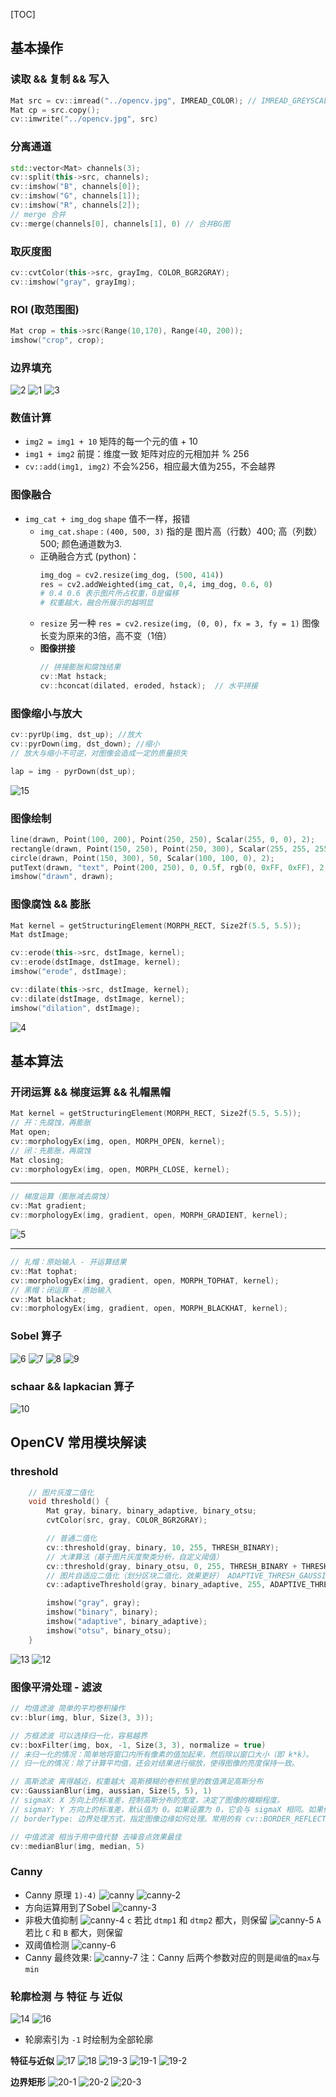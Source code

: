 [TOC]
## 基本操作
### 读取 && 复制 && 写入
```c++
Mat src = cv::imread("../opencv.jpg", IMREAD_COLOR); // IMREAD_GREYSCALE
Mat cp = src.copy();
cv::imwrite("../opencv.jpg", src)
```

### 分离通道
```c++
std::vector<Mat> channels(3);
cv::split(this->src, channels);
cv::imshow("B", channels[0]);
cv::imshow("G", channels[1]);
cv::imshow("R", channels[2]);
// merge 合并
cv::merge(channels[0], channels[1], 0) // 合并BG图
```

### 取灰度图
```c++
cv::cvtColor(this->src, grayImg, COLOR_BGR2GRAY);
cv::imshow("gray", grayImg);
```

### ROI (取范围图)  
```c++
Mat crop = this->src(Range(10,170), Range(40, 200));
imshow("crop", crop);
```

### 边界填充
![2](screenshot/2.png)
![1](screenshot/1.png)
![3](screenshot/2.png)

### 数值计算
- `img2 = img1 + 10`
  矩阵的每一个元的值 + 10
- `img1 + img2` 前提：维度一致
  矩阵对应的元相加并 % 256
- `cv::add(img1, img2)`
  不会%256，相应最大值为255，不会越界

### 图像融合
- `img_cat + img_dog`
  `shape` 值不一样，报错
  - `img_cat.shape` : `(400, 500, 3)`
    指的是 图片高（行数）400; 高（列数）500; 颜色通道数为3.
  - 正确融合方式 (python)：
    ```python
    img_dog = cv2.resize(img_dog, (500, 414))
    res = cv2.addWeighted(img_cat, 0,4, img_dog, 0.6, 0)
    # 0.4 0.6 表示图片所占权重，0是偏移
    # 权重越大，融合所展示的越明显
    ```
  - `resize` 另一种
    `res = cv2.resize(img, (0, 0), fx = 3, fy = 1)`
    图像长变为原来的3倍，高不变（1倍）
  - **图像拼接**
    ```c++
    // 拼接膨胀和腐蚀结果
    cv::Mat hstack;
    cv::hconcat(dilated, eroded, hstack);  // 水平拼接
    ```
### 图像缩小与放大
```c++
cv::pyrUp(img, dst_up); //放大
cv::pyrDown(img, dst_down); //缩小
// 放大与缩小不可逆，对图像会造成一定的质量损失

lap = img - pyrDown(dst_up);
```
![15](screenshot/15.png)



### 图像绘制
```c++
line(drawn, Point(100, 200), Point(250, 250), Scalar(255, 0, 0), 2);
rectangle(drawn, Point(150, 250), Point(250, 300), Scalar(255, 255, 255), 2);
circle(drawn, Point(150, 300), 50, Scalar(100, 100, 0), 2);
putText(drawn, "text", Point(200, 250), 0, 0.5f, rgb(0, 0xFF, 0xFF), 2, cv::LINE_8);
imshow("drawn", drawn);
```

### 图像腐蚀 && 膨胀
```c++
Mat kernel = getStructuringElement(MORPH_RECT, Size2f(5.5, 5.5));
Mat dstImage;

cv::erode(this->src, dstImage, kernel);
cv::erode(dstImage, dstImage, kernel);
imshow("erode", dstImage);

cv::dilate(this->src, dstImage, kernel);
cv::dilate(dstImage, dstImage, kernel);
imshow("dilation", dstImage);
```
![4](screenshot/4.png)

## 基本算法
### 开闭运算 && 梯度运算 && 礼帽黑帽

```c++
Mat kernel = getStructuringElement(MORPH_RECT, Size2f(5.5, 5.5));
// 开：先腐蚀，再膨胀
Mat open;
cv::morphologyEx(img, open, MORPH_OPEN, kernel);
// 闭：先膨胀，再腐蚀
Mat closing;
cv::morphologyEx(img, open, MORPH_CLOSE, kernel);
```
--- 
```c++
// 梯度运算（膨胀减去腐蚀）
cv::Mat gradient;
cv::morphologyEx(img, gradient, open, MORPH_GRADIENT, kernel);
```
![5](screenshot/5.png)

---
```c++
// 礼帽：原始输入 - 开运算结果
cv::Mat tophat;
cv::morphologyEx(img, gradient, open, MORPH_TOPHAT, kernel);
// 黑帽：闭运算 - 原始输入
cv::Mat blackhat;
cv::morphologyEx(img, gradient, open, MORPH_BLACKHAT, kernel);
```

### Sobel 算子
![6](screenshot/6.png)
![7](screenshot/7.png)
![8](screenshot/8.png)
![9](screenshot/9.png)

### schaar && lapkacian 算子
![10](screenshot/10.png)

## OpenCV 常用模块解读
### threshold
```c++
	// 图片灰度二值化
	void threshold() {
		Mat gray, binary, binary_adaptive, binary_otsu;
		cvtColor(src, gray, COLOR_BGR2GRAY);

		// 普通二值化
		cv::threshold(gray, binary, 10, 255, THRESH_BINARY);
		// 大津算法（基于图片灰度聚类分析，自定义阈值）
		cv::threshold(gray, binary_otsu, 0, 255, THRESH_BINARY + THRESH_OTSU);
		// 图片自适应二值化（划分区块二值化，效果更好） ADAPTIVE_THRESH_GAUSSIAN_C 高斯算法
		cv::adaptiveThreshold(gray, binary_adaptive, 255, ADAPTIVE_THRESH_GAUSSIAN_C, THRESH_BINARY, 115, 1);

		imshow("gray", gray);
		imshow("binary", binary);
		imshow("adaptive", binary_adaptive);
		imshow("otsu", binary_otsu);
	}

```
![13](screenshot/13.png)
![12](screenshot/12.png)


### 图像平滑处理 - 滤波
```c++
// 均值滤波 简单的平均卷积操作
cv::blur(img, blur, Size(3, 3));

// 方框滤波 可以选择归一化，容易越界
cv::boxFilter(img, box, -1, Size(3, 3), normalize = true)
// 未归一化的情况：简单地将窗口内所有像素的值加起来，然后除以窗口大小（即 k*k）。
// 归一化的情况：除了计算平均值，还会对结果进行缩放，使得图像的亮度保持一致。

// 高斯滤波 离得越近，权重越大 高斯模糊的卷积核里的数值满足高斯分布
cv::GaussianBlur(img, aussian, Size(5, 5), 1)
// sigmaX: X 方向上的标准差，控制高斯分布的宽度，决定了图像的模糊程度。
// sigmaY: Y 方向上的标准差，默认值为 0。如果设置为 0，它会与 sigmaX 相同。如果你需要不同的模糊程度，可以设置不同的 sigmaX 和 sigmaY。
// borderType: 边界处理方式，指定图像边缘如何处理。常用的有 cv::BORDER_REFLECT，cv::BORDER_CONSTANT，cv::BORDER_REPLICATE 等。

// 中值滤波 相当于用中值代替 去噪音点效果最佳
cv::medianBlur(img, median, 5)
```

### Canny
- Canny 原理 `1)-4)`
  ![canny](screenshot/canny.png)
  ![canny-2](screenshot/canny-2.png)
- 方向运算用到了Sobel
  ![canny-3](screenshot/canny-3.png)
- 非极大值抑制
  ![canny-4](screenshot/canny-4.png)
  `c` 若比 `dtmp1` 和 `dtmp2` 都大，则保留
  ![canny-5](screenshot/canny-5.png)
  `A` 若比 `C` 和 `B` 都大，则保留
- 双阈值检测
  ![canny-6](screenshot/canny-6.png)
- Canny 最终效果:
  ![canny-7](screenshot/canny-7.png)
  注：Canny 后两个参数对应的则是`阈值`的`max`与`min`

### 轮廓检测 与 特征 与 近似
![14](screenshot/14.png)
![16](screenshot/16.png)
- 轮廓索引为 `-1` 时绘制为全部轮廓

**特征与近似**
![17](screenshot/17.png)
![18](screenshot/18.png)
![19-3](screenshot/19-3.png)
![19-1](screenshot/19-1.png)
![19-2](screenshot/19-2.png)

**边界矩形**
![20-1](screenshot/20-1.png)
![20-2](screenshot/20-2.png)
![20-3](screenshot/20-3.png)